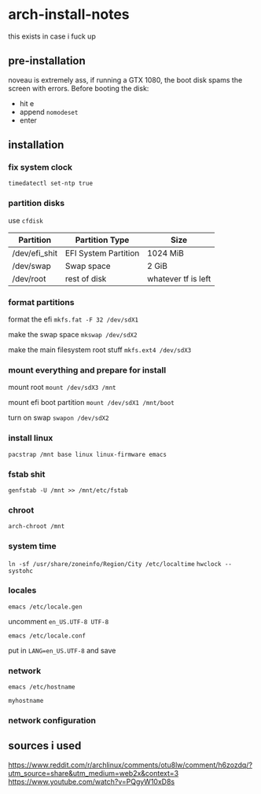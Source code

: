 # arch-install-notes
this exists in case i fuck up

## pre-installation
noveau is extremely ass, if running a GTX 1080, the boot disk spams the screen with errors.
Before booting the disk:
- hit e
- append `nomodeset`
- enter

## installation

### fix system clock
`timedatectl set-ntp true`

### partition disks

use `cfdisk`

Partition | Partition Type | Size
---------- | ---------------- | ---------
/dev/efi_shit | EFI System Partition | 1024 MiB
/dev/swap | Swap space | 2 GiB
/dev/root | rest of disk | whatever tf is left

### format partitions

format the efi
`mkfs.fat -F 32 /dev/sdX1`

make the swap space
`mkswap /dev/sdX2`

make the main filesystem root stuff
`mkfs.ext4 /dev/sdX3`

### mount everything and prepare for install

mount root
`mount /dev/sdX3 /mnt`

mount efi boot partition
`mount /dev/sdX1 /mnt/boot`

turn on swap
`swapon /dev/sdX2`

### install linux

`pacstrap /mnt base linux linux-firmware emacs`

### fstab shit

`genfstab -U /mnt >> /mnt/etc/fstab`

### chroot

`arch-chroot /mnt`

### system time

`ln -sf /usr/share/zoneinfo/Region/City /etc/localtime`
`hwclock --systohc`

### locales

`emacs /etc/locale.gen`

uncomment `en_US.UTF-8 UTF-8`

`emacs /etc/locale.conf`

put in `LANG=en_US.UTF-8` and save

### network

`emacs /etc/hostname`

```
myhostname

```

### network configuration





## sources i used
https://www.reddit.com/r/archlinux/comments/otu8lw/comment/h6zozdq/?utm_source=share&utm_medium=web2x&context=3
https://www.youtube.com/watch?v=PQgyW10xD8s
